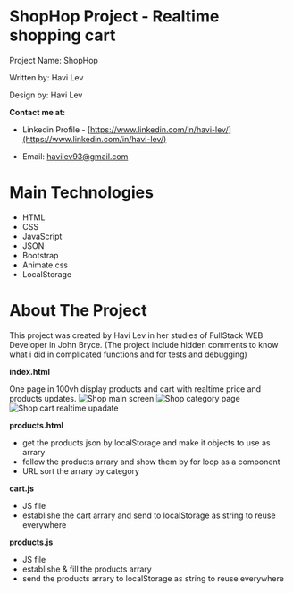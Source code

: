 # ShopHop Project - Realtime shopping cart

Project Name: ShopHop

Written by: Havi Lev

Design by: Havi Lev

**Contact me at:**

- Linkedin Profile - [https://www.linkedin.com/in/havi-lev/](https://www.linkedin.com/in/havi-lev/)

- Email: havilev93@gmail.com

# Main Technologies

- HTML
- CSS
- JavaScript
- JSON
- Bootstrap
- Animate.css
- LocalStorage

# About The Project

This project was created by Havi Lev in her studies of FullStack WEB Developer in John Bryce.
(The project include hidden comments to know what i did in complicated functions and for tests and debugging)

**index.html**

One page in 100vh display products and cart with realtime price and products updates.
![Shop main screen](https://res.cloudinary.com/himages/image/upload/v1667677504/SHOPHOP_SCREENS/shop_main_dqnq2y.png)
![Shop category page](https://res.cloudinary.com/himages/image/upload/v1667677503/SHOPHOP_SCREENS/category_page_xqrr88.png)
![Shop cart realtime upadate](https://res.cloudinary.com/himages/image/upload/v1667677503/SHOPHOP_SCREENS/realtime_update_y5yoij.png)

**products.html**

- get the products json by localStorage and make it objects to use as arrary
- follow the products arrary and show them by for loop as a component
- URL sort the arrary by category

**cart.js**

- JS file
- establishe the cart arrary and send to localStorage as string to reuse everywhere

**products.js**

- JS file
- establishe & fill the products arrary
- send the products arrary to localStorage as string to reuse everywhere
